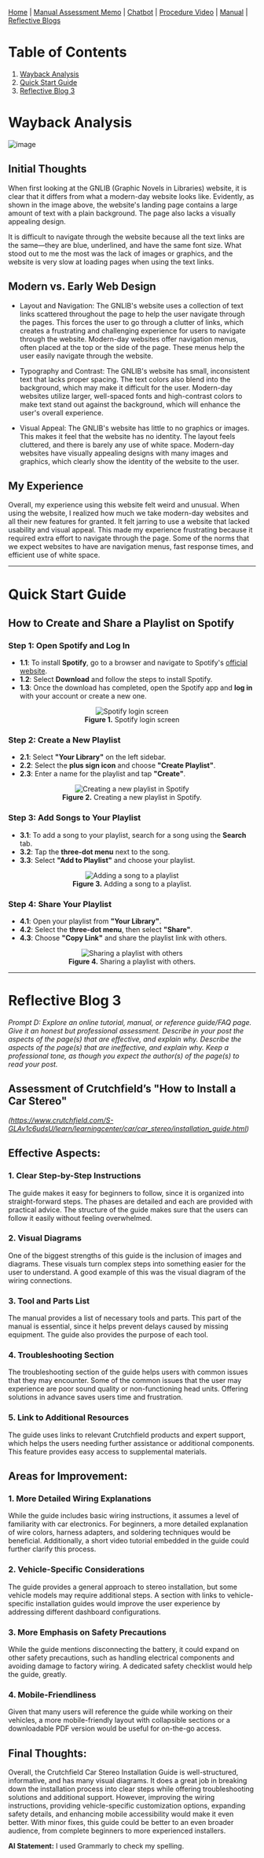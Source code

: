 [Home](index.md) | [Manual Assessment Memo](manual_assessment_memo.md) | [Chatbot](chatbot.md) | [Procedure Video](procedure_video.md) | [Manual](manual.md) | [Reflective Blogs](reflective_blogs.md) 

# Table of Contents 
1. [Wayback Analysis](#wayback-analysis)
2. [Quick Start Guide](#quick-start-guide)
3. [Reflective Blog 3](#reflective-blog-3)

# Wayback Analysis

![image](https://github.com/user-attachments/assets/a2c1f401-d4d8-4adf-b790-7716d2a5b0b7)

## Initial Thoughts

When first looking at the GNLIB (Graphic Novels in Libraries) website, it is clear that it differs from what a modern-day website looks like. Evidently, as shown in the image above, the website's landing page contains a large amount of text with a plain background. The page also lacks a visually appealing design.

It is difficult to navigate through the website because all the text links are the same—they are blue, underlined, and have the same font size. What stood out to me the most was the lack of images or graphics, and the website is very slow at loading pages when using the text links. 

## Modern vs. Early Web Design

- Layout and Navigation: The GNLIB's website uses a collection of text links scattered throughout the page to help the user navigate through the pages. This forces the user to go through a clutter of links, which creates a frustrating and challenging experience for users to navigate through the website. Modern-day websites offer navigation menus, often placed at the top or the side of the page. These menus help the user easily navigate through the website.

- Typography and Contrast: The GNLIB's website has small, inconsistent text that lacks proper spacing. The text colors also blend into the background, which may make it difficult for the user. Modern-day websites utilize larger, well-spaced fonts and high-contrast colors to make text stand out against the background, which will enhance the user's overall experience.

- Visual Appeal: The GNLIB's website has little to no graphics or images. This makes it feel that the website has no identity. The layout feels cluttered, and there is barely any use of white space. Modern-day websites have visually appealing designs with many images and graphics, which clearly show the identity of the website to the user.

## My Experience

Overall, my experience using this website felt weird and unusual. When using the website, I realized how much we take modern-day websites and all their new features for granted. It felt jarring to use a website that lacked usability and visual appeal. This made my experience frustrating because it required extra effort to navigate through the page. Some of the norms that we expect websites to have are navigation menus, fast response times, and efficient use of white space.

---
# Quick Start Guide  

## How to Create and Share a Playlist on Spotify  

### Step 1: Open Spotify and Log In  

- **1.1**: To install **Spotify**, go to a browser and navigate to Spotify's [official website](https://www.spotify.com).  
- **1.2**: Select **Download** and follow the steps to install Spotify.  
- **1.3**: Once the download has completed, open the Spotify app and **log in** with your account or create a new one.  

<p align="center">
  <img src="https://github.com/user-attachments/assets/ce20745b-5723-4537-8418-84354789169b" alt="Spotify login screen">
  <br>
  <strong>Figure 1.</strong> Spotify login screen
</p>  


### Step 2: Create a New Playlist  

- **2.1**: Select **"Your Library"** on the left sidebar.  
- **2.2**: Select the **plus sign icon** and choose **"Create Playlist"**.  
- **2.3**: Enter a name for the playlist and tap **"Create"**.  

<p align="center">
  <img src="https://github.com/user-attachments/assets/8fc1138c-b88f-4fcf-84bd-97d1df2e7074" alt="Creating a new playlist in Spotify">
  <br>
  <strong>Figure 2.</strong> Creating a new playlist in Spotify.
</p>  


### Step 3: Add Songs to Your Playlist  

- **3.1**: To add a song to your playlist, search for a song using the **Search** tab.  
- **3.2**: Tap the **three-dot menu** next to the song.  
- **3.3**: Select **"Add to Playlist"** and choose your playlist.  

<p align="center">
  <img src="https://github.com/user-attachments/assets/818a5608-c686-4ae5-8fd9-7b5e5d1a471a" alt="Adding a song to a playlist">
  <br>
  <strong>Figure 3.</strong> Adding a song to a playlist.
</p>  


### Step 4: Share Your Playlist  

- **4.1**: Open your playlist from **"Your Library"**.  
- **4.2**: Select the **three-dot menu**, then select **"Share"**.  
- **4.3**: Choose **"Copy Link"** and share the playlist link with others.  

<p align="center">
  <img src="https://github.com/user-attachments/assets/8b14b9a9-8759-420d-ac42-2ed3fcde1ff8" alt="Sharing a playlist with others">
  <br>
  <strong>Figure 4.</strong> Sharing a playlist with others.
</p>  

---
# Reflective Blog 3

*Prompt D: Explore an online tutorial, manual, or reference guide/FAQ page. Give it an honest but professional assessment. Describe in your post the aspects of the page(s) that are effective, and explain why. Describe the aspects of the page(s) that are ineffective, and explain why. Keep a professional tone, as though you expect the author(s) of the page(s) to read your post.*

## Assessment of Crutchfield’s "How to Install a Car Stereo"
*(https://www.crutchfield.com/S-GLAv1c6udsU/learn/learningcenter/car/car_stereo/installation_guide.html)*


## Effective Aspects:

### 1. Clear Step-by-Step Instructions
The guide makes it easy for beginners to follow, since it is organized into straight-forward steps. The phases are detailed and each are provided with practical advice. The structure of the guide makes sure that the users can follow it easily without feeling overwhelmed.

### 2. Visual Diagrams
One of the biggest strengths of this guide is the inclusion of images and diagrams. These visuals turn complex steps into something easier for the user to understand. A good example of this was the visual diagram of the wiring connections.

### 3. Tool and Parts List
The manual provides a list of necessary tools and parts. This part of the manual is essential, since it helps prevent delays caused by missing equipment. The guide also provides the purpose of each tool.

### 4. Troubleshooting Section
The troubleshooting section of the guide helps users with common issues that they may encounter. Some of the common issues that the user may experience are poor sound quality or non-functioning head units. Offering solutions in advance saves users time and frustration.

### 5. Link to Additional Resources
The guide uses links to relevant Crutchfield products and expert support, which helps the users needing further assistance or additional components. This feature provides easy access to supplemental materials.


## Areas for Improvement:

### 1. More Detailed Wiring Explanations
While the guide includes basic wiring instructions, it assumes a level of familiarity with car electronics. For beginners, a more detailed explanation of wire colors, harness adapters, and soldering techniques would be beneficial. Additionally, a short video tutorial embedded in the guide could further clarify this process.

### 2. Vehicle-Specific Considerations
The guide provides a general approach to stereo installation, but some vehicle models may require additional steps. A section with links to vehicle-specific installation guides would improve the user experience by addressing different dashboard configurations.

### 3. More Emphasis on Safety Precautions
While the guide mentions disconnecting the battery, it could expand on other safety precautions, such as handling electrical components and avoiding damage to factory wiring. A dedicated safety checklist would help the guide, greatly.

### 4. Mobile-Friendliness
Given that many users will reference the guide while working on their vehicles, a more mobile-friendly layout with collapsible sections or a downloadable PDF version would be useful for on-the-go access.


## Final Thoughts:
Overall, the Crutchfield Car Stereo Installation Guide is well-structured, informative, and has many visual diagrams. It does a great job in breaking down the installation process into clear steps while offering troubleshooting solutions and additional support. However, improving the wiring instructions, providing vehicle-specific customization options, expanding safety details, and enhancing mobile accessibility would make it even better. With minor fixes, this guide could be better to an even broader audience, from complete beginners to more experienced installers.


**AI Statement:** I used Grammarly to check my spelling.
